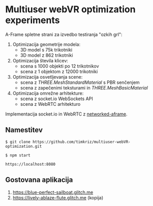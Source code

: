 # Multiuser webVR optimization experiments


A-Frame spletne strani za izvedbo testiranja "ozkih grl":
1. Optimizacija geometrije modela:
      * 3D model s 75k trikotniki
      * 3D model z 862 trikotniki
2. Optimizacija števila klicev:
      * scena s 1000 objekti po 12 trikotnikov
      * scena z 1 objektom z 12000 trikotniki
3. Optimizacija osvetljevanja scene:
      * scena z _THREE.MeshStandardMaterial_ s PBR senčenjem
      * scena z zapečenimi teksturami in _THREE.MeshBasicMaterial_
4. Optimizacija omrežne arhitekture:
      * scena z socket.io WebSockets API
      * scena z WebRTC arhitekturo
      
Implementacija socket.io in WebRTC z [networked-aframe](https://github.com/networked-aframe/networked-aframe).
     
## Namestitev

`$ git clone https://github.com/timkriz/multiuser-webVR-optimization.git`

`$ npm start`

`https://localhost:8080`

## Gostovana aplikacija

1. https://blue-perfect-sailboat.glitch.me
2. https://lively-ablaze-flute.glitch.me (kopija)
